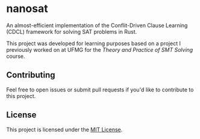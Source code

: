 # nanosat

An almost-efficient implementation of the Conflit-Driven Clause Learning (CDCL) framework for solving SAT problems in Rust.

This project was developed for learning purposes based on a project I previously worked on at UFMG for the *Theory and Practice of SMT Solving* course.

## Contributing

Feel free to open issues or submit pull requests if you'd like to contribute to this project.

## License

This project is licensed under the [MIT License](LICENSE).
